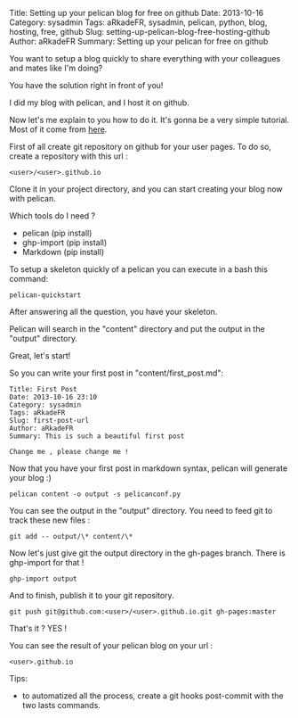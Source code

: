 Title: Setting up your pelican blog for free on github
Date: 2013-10-16
Category: sysadmin
Tags: aRkadeFR, sysadmin, pelican, python, blog, hosting, free, github
Slug: setting-up-pelican-blog-free-hosting-github
Author: aRkadeFR
Summary: Setting up your pelican for free on github

You want to setup a blog quickly to share everything with your colleagues and
mates like I'm doing?

You have the solution right in front of you!

I did my blog with pelican, and I host it on github.

Now let's me explain to you how to do it. It's gonna be a very simple tutorial.
Most of it come from [here](http://docs.getpelican.com/en/3.3.0/tips.html).

First of all create git repository on github for your user pages. To do so,
create a repository with this url :

    <user>/<user>.github.io

Clone it in your project directory, and you can start creating your blog now with
pelican.

Which tools do I need ?
- pelican (pip install)
- ghp-import (pip install)
- Markdown (pip install)

To setup a skeleton quickly of a pelican you can execute in a bash this command:

    pelican-quickstart

After answering all the question, you have your skeleton.

Pelican will search in the "content" directory and put the output in the "output"
directory.

Great, let's start! 

So you can write your first post in "content/first_post.md":
    
    Title: First Post
    Date: 2013-10-16 23:10
    Category: sysadmin
    Tags: aRkadeFR
    Slug: first-post-url
    Author: aRkadeFR
    Summary: This is such a beautiful first post

    Change me , please change me !

Now that you have your first post in markdown syntax, pelican will generate your
blog :)

    pelican content -o output -s pelicanconf.py

You can see the output in the "output" directory. You need to feed git to track
these new files :

    git add -- output/\* content/\*

Now let's just give git the output directory in the gh-pages branch. There is
ghp-import for that !
    
    ghp-import output

And to finish, publish it to your git repository.

    git push git@github.com:<user>/<user>.github.io.git gh-pages:master

That's it ? YES ! 

You can see the result of your pelican blog on your url :

    <user>.github.io


Tips:
- to automatized all the process, create a git hooks post-commit with the two
  lasts commands.

